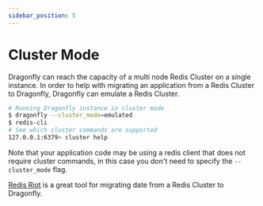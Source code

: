 ```yaml
---
sidebar_position: 5
---
```


# Cluster Mode

Dragonfly can reach the capacity of a multi node Redis Cluster on a single instance.
In order to help with migrating an application from a Redis Cluster to Dragonfly, Dragonfly can emulate a Redis Cluster.

```bash
# Running Dragonfly instance in cluster mode
$ dragonfly --cluster_mode=emulated
$ redis-cli 
# See which cluster commands are supported
127.0.0.1:6379> cluster help
```

Note that your application code may be using a redis client that does not require cluster commands, in this case you don't need to specify the `--cluster_mode` flag.

[Redis Riot](https://developer.redis.com/explore/riot/) is a great tool for migrating date from a Redis Cluster to Dragonfly.